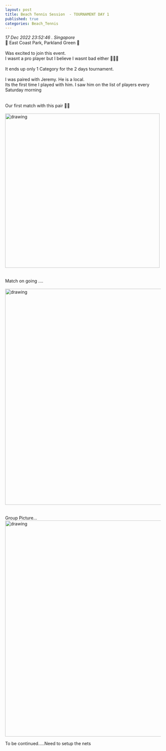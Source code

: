 ```yaml
---
layout: post
title: Beach Tennis Session  - TOURNAMENT DAY 1
published: true
categories: Beach_Tennis
---
```

_17 Dec 2022 23:52:46 . Singapore_
<br>
📍 East Coast Park, Parkland Green 📍
<br>
<br>
Was excited to join this event.
<br>
I wasnt a pro player but I believe I wasnt bad either 🤷🏻‍♀️
<br>
<br>
It ends up only 1 Category for the 2 days tournament.
<br>
<br>
I was paired with Jeremy. He is a local.
<br>
Its the first time I played with him. I saw him on the list of players every Saturday morning
<br>
<br>
<br>
Our first match with this pair 💪🏼
<br>
<br>
<img src="https://drive.google.com/uc?export=view&id=1Xuq1TmyAawvvkV4jarWVUCCn9bqX1R7R" alt="drawing" width="500"/>
<br>
<br>
<br>
Match on going ....
<br>
<br>
<img src="https://drive.google.com/uc?export=view&id=15g3vBjSDCQ1D98lWxtRwzmeZTCQ3hq2x" alt="drawing" width="700"/>
<br>
<br>
<br>
Group Picture...
<br>
<img src="https://drive.google.com/uc?export=view&id=1HGyY6hSZfeEdU33yNmFY-rOBuvTIeDiS" alt="drawing" width="700"/>



To be continued.....Need to setup the nets 

